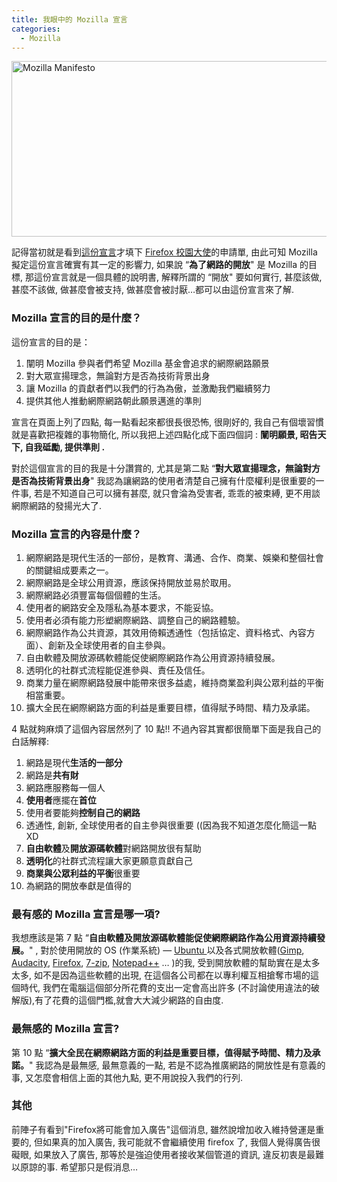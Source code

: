 ```yaml
---
title: 我眼中的 Mozilla 宣言
categories:
  - Mozilla
---
```

<a title="Flickr 上 kevin_boy3110 的 Mozilla Manifesto" href="https://www.flickr.com/photos/71353772@N04/14071447280/"><img src="https://farm6.staticflickr.com/5075/14071447280_a103b0f5e8.jpg" alt="Mozilla Manifesto" width="767" height="281" /></a>

記得當初就是看到<a href="http://www.mozilla.org/zh-TW/about/manifesto/">這份宣言</a>才填下 <a href="http://mozilla.com.tw/community/student/">Firefox 校園大使</a>的申請單, 由此可知 Mozilla 擬定這份宣言確實有其一定的影響力, 如果說 &#8220;**為了網路的開放**" 是 Mozilla 的目標, 那這份宣言就是一個具體的說明書, 解釋所謂的 &#8220;開放" 要如何實行, 甚麼該做, 甚麼不該做, 做甚麼會被支持, 做甚麼會被討厭&#8230;都可以由這份宣言來了解.

### Mozilla 宣言的目的是什麼？

這份宣言的目的是：

1. 闡明 Mozilla 參與者們希望 Mozilla 基金會追求的網際網路願景
2. 對大眾宣揚理念，無論對方是否為技術背景出身
3. 讓 Mozilla 的貢獻者們以我們的行為為傲，並激勵我們繼續努力
4. 提供其他人推動網際網路朝此願景邁進的準則

宣言在頁面上列了四點, 每一點看起來都很長很恐怖, 很剛好的, 我自己有個壞習慣就是喜歡把複雜的事物簡化, 所以我把上述四點化成下面四個詞 : **闡明願景, 昭告天下, 自我砥勵, 提供準則 .**

對於這個宣言的目的我是十分讚賞的, 尤其是第二點 &#8220;**對大眾宣揚理念，無論對方是否為技術背景出身**" 我認為讓網路的使用者清楚自己擁有什麼權利是很重要的一件事, 若是不知道自己可以擁有甚麼, 就只會淪為受害者, 乖乖的被束縛, 更不用談網際網路的發揚光大了.

### Mozilla 宣言的內容是什麼？

1. 網際網路是現代生活的一部份，是教育、溝通、合作、商業、娛樂和整個社會的關鍵組成要素之一。
2. 網際網路是全球公用資源，應該保持開放並易於取用。
3. 網際網路必須豐富每個個體的生活。
4. 使用者的網路安全及隱私為基本要求，不能妥協。
5. 使用者必須有能力形塑網際網路、調整自己的網路體驗。
6. 網際網路作為公共資源，其效用倚賴透通性（包括協定、資料格式、內容方面）、創新及全球使用者的自主參與。
7. 自由軟體及開放源碼軟體能促使網際網路作為公用資源持續發展。
8. 透明化的社群式流程能促進參與、責任及信任。
9. 商業力量在網際網路發展中能帶來很多益處，維持商業盈利與公眾利益的平衡相當重要。
10. 擴大全民在網際網路方面的利益是重要目標，值得賦予時間、精力及承諾。

4 點就夠麻煩了這個內容居然列了 10 點!! 不過內容其實都很簡單下面是我自己的白話解釋:

1. 網路是現代**生活的一部分**
2. 網路是**共有財**
3. 網路應服務每一個人
4. **使用者**應擺在**首位**
5. 使用者要能夠**控制自己的網路**
6. 透通性, 創新, 全球使用者的自主參與很重要 ((因為我不知道怎麼化簡這一點XD
7. **自由軟體**及**開放源碼軟體**對網路開放很有幫助
8. **透明化**的社群式流程讓大家更願意貢獻自己
9. **商業與公眾利益的平衡**很重要
10. 為網路的開放奉獻是值得的

### 最有感的 Mozilla 宣言是哪一項?

我想應該是第 7 點 &#8220;**自由軟體及開放源碼軟體能促使網際網路作為公用資源持續發展。**" ,
對於使用開放的 OS (作業系統) &#8212; <a href="http://www.ubuntu-tw.org/">Ubuntu </a>
以及各式開放軟體(<a href="http://www.gimp.org/">Gimp</a>,
<a href="http://audacity.sourceforge.net/download/?lang=zh-TW">Audacity</a>,
<a href="http://moztw.org/firefox/tw/">Firefox</a>,
<a href="http://www.developershome.com/7-zip/">7-zip</a>,
<a href="http://notepad-plus-plus.org/">Notepad++</a> &#8230; )的我,
受到開放軟體的幫助實在是太多太多, 如不是因為這些軟體的出現, 在這個各公司都在以專利權互相搶奪市場的這個時代,
我們在電腦這個部分所花費的支出一定會高出許多 (不討論使用違法的破解版),有了花費的這個門檻,就會大大減少網路的自由度.

### 最無感的 Mozilla 宣言?

第 10 點 &#8220;**擴大全民在網際網路方面的利益是重要目標，值得賦予時間、精力及承諾。**" 我認為是最無感, 最無意義的一點, 若是不認為推廣網路的開放性是有意義的事, 又怎麼會相信上面的其他九點, 更不用說投入我們的行列.

### 其他

前陣子有看到"Firefox將可能會加入廣告"這個消息, 雖然說增加收入維持營運是重要的, 但如果真的加入廣告, 我可能就不會繼續使用 firefox 了, 我個人覺得廣告很礙眼, 如果放入了廣告, 那等於是強迫使用者接收某個管道的資訊, 違反初衷是最難以原諒的事. 希望那只是假消息&#8230;

